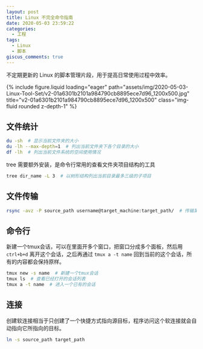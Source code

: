 ```yaml
---
layout: post
title: Linux 不完全命令指南
date: 2020-05-03 23:59:22
categories:
  - 工程
tags:
  - Linux
  - 脚本
giscus_comments: true
---
```


不定期更新的 Linux 的脚本管理片段，用于提高日常使用过程中效率。

<div class="row">
    <div class="col-sm mt-3 mt-md-0">
        {% include figure.liquid loading="eager" path="assets/img/2020-05-03-Linux-Tool-Set/v2-01a6301b2101a984790cb8895ece7d96_1200x500.jpg" title="v2-01a6301b2101a984790cb8895ece7d96_1200x500" class="img-fluid rounded z-depth-1" %}
    </div>
</div>

<!-- more -->

## 文件统计

```bash
du -sh  # 显示当前文件夹的大小
du -lh --max-depth=1  # 列出当前文件夹下各个目录的大小
df -lh  # 列出当前文件系统的空间使用情况
```

tree 需要额外安装，是命令行常用的查看文件夹项目结构的工具

```bash
tree dir_name -L 3  # 以树形结构列出当前目录最多三级的子项目
```

## 文件传输

```bash
rsync -avz -P source_path username@target_machine:target_path/  # 传输某个文件夹到另一台机器
```

## 命令行

新建一个tmux会话，可以在里面开多个窗口，把窗口分成多个面板，然后用 `ctrl+b+d` 离开这个会话，之后再通过 `tmux a -t name` 回到当前的这个会话，所有的内容都会保持原样。

```bash
tmux new -s name  # 新建一个tmux会话
tmux ls  # 查看已经打开的会话列表
tmux a -t name  # 进入一个已有的会话
```

## 连接

创建软连接相当于只创建了一个快捷方式指向源目标，程序访问这个软连接就会自动指向它所指向的目标。

```bash
ln -s source_path target_path
```
